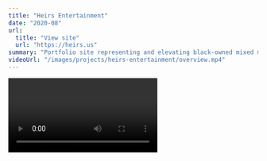 ```yaml
---
title: "Heirs Entertainment"
date: "2020-08"
url:
  title: "View site"
  url: "https://heirs.us"
summary: "Portfolio site representing and elevating black-owned mixed media"
videoUrl: "/images/projects/heirs-entertainment/overview.mp4"
---
```


<Video source="/images/projects/heirs-entertainment/overview.mp4" />

# Intro

The incredibly talented team at [HEIRS Entertainment](https://heirs.us/) got in touch about designing and building a site that did their work justice. They have produced music and videos for Mez, J. Cole, Isaiah Rashad, SiR, and more, as well as high profile projects for Netflix, Nike, and Puma.

They needed something built from scratch, quickly, and without compromising on their signature style. We were tasked with bringing their work online in a way that's true to the HEIRS philosophy. Our team (myself, [Zeke Wattles](https://zeke.studio), and [Alicia Rangel](https://www.linkedin.com/in/rangel-alicia/)) got to work.

# Challenges

Throughout the project we encountered several constructive challenges. The creative input from the HEIRS team pushed us to think creatively about how to solve uncommon problems. As a result, we produced some unique interactions and strong identifying characteristics for the site.

## Boomerang previews

<Video source="/images/projects/heirs-entertainment/boomerang.mp4" />

The first big challenge was the boomerang-style videos. The clients were insistent that when hovered, the video previews should a) play sound, and b) boomerang. This posed an immediate issue - playing audio forwards and backwards would sound awful. If we were to hover the video and play a few seconds forward then a few seconds backward, we were sure the result would be unsatisfactory and not up to either party's standards.

After giving it some thought, we had a breakthrough: By decoupling the video and audio, we could play the video forwards and backwards while letting the audio track play straight through. Another benefit of this approach was that it allowed us to arbitrarily pick the best independent audio and video snippets for the preview, even if they didn't happen to coincide in the actual published work.

As is often the case, our breakthrough seems obvious in hindsight. But at the time it was well-received as a clever solution to the problem, and it holds up.

## Polygon video mask

![Polygon video mask](/images/projects/heirs-entertainment/mask.png)

The second major challenge was more technical than conceptual. The clients wanted a branded shape to frame each project preview, but the "grain of the web" doesn't easily allow for non-rectangular polygons to mask videos. Of course we could have edited the video preview sources to include the shapes, but that would have made future updates more cumbersome and possibly inconsistent. Also, if the masked shape was included in the video source instead of the code, we would be super tied-in to this design direction in the future.

Our solution was to use the CSS property `clip-path` to reference an SVG embedded in the webpage. The SVG included the desired shape, and we use that shape to mask videos. In the future if we want to change that shape or remove it entirely, we will be able to do so with minimal code changes and no further video editing.

# Version 2.0

![Version 2.0](/images/projects/heirs-entertainment/2.png)

More recently we were contacted again to refresh the look and feed of the HEIRS site; to make it feel more modern and fresh.

![Nav](/images/projects/heirs-entertainment/nav.png)

We made a few significant tweaks that improved the overall experience and really elevated the site:

1. Added a Directors page
1. Refreshed typographic system (mobile + web)
1. Optimized mobile web
1. Refreshed landing page (w/ new reel)
1. Refreshed nav (more commerical/standard/horizontal)
1. New layouts on work and directors pages
1. Elegant hover motion effects on the work and directors pages
1. Attention to detail like mobile behavior

We also took on a major rewrite of the application to bring it up to modern web development standards:

1. We moved you from static HTML to a modern build infrastructure (Next.js)
1. SEO-optimized to show up in search results
1. Included metadata so when the link is shared online or in messages people see a preview image
1. Used server-side rendering, meaning it loads _fast_ for users, and is cached by web crawlers like Google
1. The site works without JavaScript, which means Google will give it a higher quality ranking

